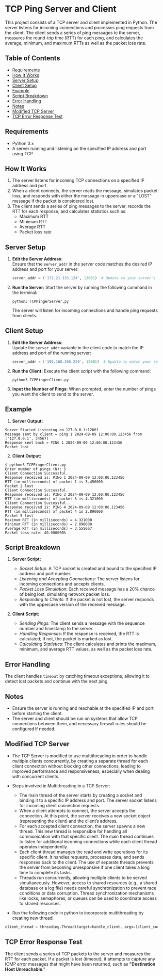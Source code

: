 # TCP Ping Server and Client

This project consists of a TCP server and client implemented in Python. The server listens for incoming connections and processes ping requests from the client. The client sends a series of ping messages to the server, measures the round-trip time (RTT) for each ping, and calculates the average, minimum, and maximum RTTs as well as the packet loss rate.

## Table of Contents

- [Requirements](#requirements)
- [How It Works](#how-it-works)
- [Server Setup](#server-setup)
- [Client Setup](#client-setup)
- [Example](#example)
- [Script Breakdown](#script-breakdown)
- [Error Handling](#error-handling)
- [Notes](#notes)
- [Modified TCP Server](#modified-tcp-server)
- [TCP Error Response Test](#tcp-error-response-test)

## Requirements

- Python 3.x
- A server running and listening on the specified IP address and port using TCP

## How It Works

1. The server listens for incoming TCP connections on a specified IP address and port.
2. When a client connects, the server reads the message, simulates packet loss, and responds with either the message in uppercase or a "LOST" message if the packet is considered lost.
3. The client sends a series of ping messages to the server, records the RTT for each response, and calculates statistics such as:
   - Maximum RTT
   - Minimum RTT
   - Average RTT
   - Packet loss rate

## Server Setup

1. **Edit the Server Address:**  
   Ensure that the `server_addr` in the server code matches the desired IP address and port for your server:
   ```python
   server_addr = ('172.21.133.124', 12001)  # Update to your server's IP address and port number
    ```
2. **Run the Server:**
    Start the server by running the following command in the terminal:
    ```
   python3 TCPPingerServer.py
    ```
    The server will listen for incoming connections and handle ping requests from clients.

## Client Setup
1. **Edit the Server Address:**  
   Update the `server_addr` variable in the client code to match the IP address and port of the running server:
   ```python
   server_addr = ('192.168.206.220', 12001)  # Update to match your server's IP address and port number
    ```
2. **Run the Client:**
    Execute the client script with the following command:
    ```
   python3 TCPPingerClient.py
    ```

3. **Input the Number of Pings:**
    When prompted, enter the number of pings you want the client to send to the server.

## Example

1. **Server Output:**
```
Server Started Listening on 127.0.0.1:12001
Message sent by client = ping 1 2024-09-09 12:00:00.123456 from ('127.0.0.1', 34567)
Response sent back = PING 1 2024-09-09 12:00:00.123456
Packet lost
```
2. **Client Output:**
```
$ python3 TCPPingerClient.py
Enter number of pings (N): 5
Client Connection Successful..
Response received is: PING 1 2024-09-09 12:00:00.123456
RTT (in milliseconds) of packet 1 is 3.456000
Packet 2 lost
Client Connection Successful..
Response received is: PING 3 2024-09-09 12:00:00.123456
RTT (in milliseconds) of packet 3 is 4.321000
Client Connection Successful..
Response received is: PING 4 2024-09-09 12:00:00.123456
RTT (in milliseconds) of packet 4 is 2.890000
Packet 5 lost
Maximum RTT (in milliseconds) = 4.321000
Minimum RTT (in milliseconds) = 2.890000
Average RTT (in milliseconds) = 3.555667
Packet loss rate: 40.000000%
```

## Script Breakdown

1. **Server Script:**
    - *Socket Setup*: A TCP socket is created and bound to the specified IP address and port number.
    - *Listening and Accepting Connections*: The server listens for incoming connections and accepts clients.
    - *Packet Loss Simulation*: Each received message has a 20% chance of being lost, simulating network packet loss.
    - *Responding to Clients*: If the packet is not lost, the server responds with the uppercase version of the received message.


2. **Client Script:**
    - *Sending Pings*: The client sends a message with the sequence number and timestamp to the server.
    - *Handling Responses*: If the response is received, the RTT is calculated; if not, the packet is marked as lost.
    - *Calculating Statistics*: The client calculates and prints the maximum, minimum, and average RTT values, as well as the packet loss rate.

## Error Handling

The client handles `timeout` by catching timeout exceptions, allowing it to detect lost packets and continue with the next ping.

## Notes

- Ensure the server is running and reachable at the specified IP and port before starting the client.
- The server and client should be run on systems that allow TCP connections between them, and necessary firewall rules should be configured if needed.

## Modified TCP Server

- The TCP Server is modified to use multithreading in order to handle multiple clients concurrently, by creating a separate thread for each client connection without blocking other connections, leading to improved performance and responsiveness, especially when dealing with concurrent clients.
- Steps involved in Multithreading in a TCP Server:
    - The main thread of the server starts by creating a socket and binding it to a specific IP address and port. The server socket listens for incoming client connection requests.
    - When a client attempts to connect, the server accepts the connection. At this point, the server receives a new socket object (representing the client) and the client’s address.
    - For each accepted client connection, the server spawns a new thread. This new thread is responsible for handling all communication with that specific client. The main thread continues to listen for additional incoming connections while each client thread operates independently.
    - Each client thread manages the read and write operations for its specific client. It handles requests, processes data, and sends responses back to the client. The use of separate threads prevents the server from becoming unresponsive if one client takes a long time to complete its tasks.
    - Threads run concurrently, allowing multiple clients to be served simultaneously. However, access to shared resources (e.g., a shared database or a log file) needs careful synchronization to prevent race conditions or data corruption. Thread synchronization mechanisms like locks, semaphores, or queues can be used to coordinate access to shared resources.

- Run the following code in python to incorporate multithreading by creating new thread:
```python
client_thread = threading.Thread(target=handle_client, args=(client_socket, client_address))
```

## TCP Error Response Test

The client sends a series of TCP packets to the server and measures the RTT for each packet. If a packet is lost (timeout), it attempts to capture any ICMP error messages that might have been returned, such as **"Destination Host Unreachable."**